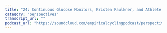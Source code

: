 ```yaml
---
title: "24: Continuous Glucose Monitors, Kristen Faulkner, and Athlete Health"
category: "perspectives"
transcript_url: ""
podcast_url: "https://soundcloud.com/empiricalcyclingpodcast/perspectives-24-continuous-glucose-monitors-kristen-faulkner-and-athlete-health"
---
```

